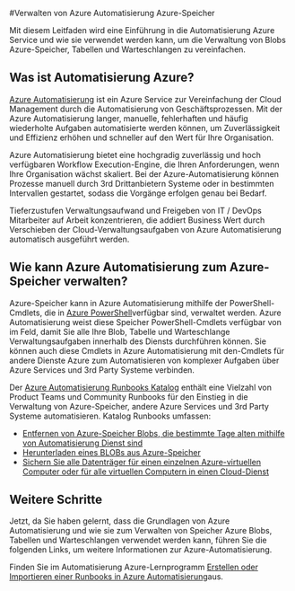 <properties
    pageTitle="Verwalten von Azure Automatisierung Azure-Speicher"
    description="Erfahren Sie, wie der Dienst Azure Automatisierung zur Azure-Speicher bei verwalten."
    services="storage, automation"
    documentationCenter=""
    authors="jodoglevy"
    manager="eamono"
    editor=""/>

<tags
    ms.service="storage"
    ms.workload="storage"
    ms.tgt_pltfrm="na"
    ms.devlang="na"
    ms.topic="article"
    ms.date="05/23/2016"
    ms.author="jolevy"/>



#<a name="managing-azure-storage-using-azure-automation"></a>Verwalten von Azure Automatisierung Azure-Speicher

Mit diesem Leitfaden wird eine Einführung in die Automatisierung Azure Service und wie sie verwendet werden kann, um die Verwaltung von Blobs Azure-Speicher, Tabellen und Warteschlangen zu vereinfachen.


## <a name="what-is-azure-automation"></a>Was ist Automatisierung Azure?

[Azure Automatisierung](https://azure.microsoft.com/services/automation/) ist ein Azure Service zur Vereinfachung der Cloud Management durch die Automatisierung von Geschäftsprozessen. Mit der Azure Automatisierung langer, manuelle, fehlerhaften und häufig wiederholte Aufgaben automatisierte werden können, um Zuverlässigkeit und Effizienz erhöhen und schneller auf den Wert für Ihre Organisation.

Azure Automatisierung bietet eine hochgradig zuverlässig und hoch verfügbaren Workflow Execution-Engine, die Ihren Anforderungen, wenn Ihre Organisation wächst skaliert. Bei der Azure-Automatisierung können Prozesse manuell durch 3rd Drittanbietern Systeme oder in bestimmten Intervallen gestartet, sodass die Vorgänge erfolgen genau bei Bedarf.

Tieferzustufen Verwaltungsaufwand und Freigeben von IT / DevOps Mitarbeiter auf Arbeit konzentrieren, die addiert Business Wert durch Verschieben der Cloud-Verwaltungsaufgaben von Azure Automatisierung automatisch ausgeführt werden.


## <a name="how-can-azure-automation-help-manage-azure-storage"></a>Wie kann Azure Automatisierung zum Azure-Speicher verwalten?

Azure-Speicher kann in Azure Automatisierung mithilfe der PowerShell-Cmdlets, die in [Azure PowerShell](https://msdn.microsoft.com/library/azure/jj156055.aspx)verfügbar sind, verwaltet werden. Azure Automatisierung weist diese Speicher PowerShell-Cmdlets verfügbar von im Feld, damit Sie alle Ihre Blob, Tabelle und Warteschlange Verwaltungsaufgaben innerhalb des Diensts durchführen können. Sie können auch diese Cmdlets in Azure Automatisierung mit den-Cmdlets für andere Dienste Azure zum Automatisieren von komplexer Aufgaben über Azure Services und 3rd Party Systeme verbinden.

Der [Azure Automatisierung Runbooks Katalog](https://azure.microsoft.com/blog/2014/10/07/introducing-the-azure-automation-runbook-gallery/) enthält eine Vielzahl von Product Teams und Community Runbooks für den Einstieg in die Verwaltung von Azure-Speicher, andere Azure Services und 3rd Party Systeme automatisieren. Katalog Runbooks umfassen:

 * [Entfernen von Azure-Speicher Blobs, die bestimmte Tage alten mithilfe von Automatisierung Dienst sind](https://gallery.technet.microsoft.com/scriptcenter/Remove-Storage-Blobs-that-aae4b761)
 * [Herunterladen eines BLOBs aus Azure-Speicher](https://gallery.technet.microsoft.com/scriptcenter/a-Blob-from-Azure-Storage-6bc13745)
 * [Sichern Sie alle Datenträger für einen einzelnen Azure-virtuellen Computer oder für alle virtuellen Computern in einen Cloud-Dienst](https://gallery.technet.microsoft.com/scriptcenter/Backup-all-disks-for-a-ede940d5)


## <a name="next-steps"></a>Weitere Schritte

Jetzt, da Sie haben gelernt, dass die Grundlagen von Azure Automatisierung und wie sie zum Verwalten von Speicher Azure Blobs, Tabellen und Warteschlangen verwendet werden kann, führen Sie die folgenden Links, um weitere Informationen zur Azure-Automatisierung.

Finden Sie im Automatisierung Azure-Lernprogramm [Erstellen oder Importieren einer Runbooks in Azure Automatisierung](../automation/automation-creating-importing-runbook.md)aus.
 
